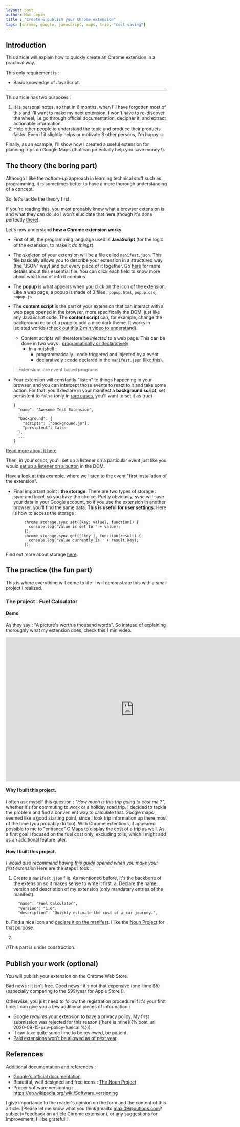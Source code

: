 ```yaml
---
layout: post
author: Max Lepin
title : "Create & publish your Chrome extension"
tags: [chrome, google, javascript, maps, trip, "cost-saving"]
---
```


## Introduction

This article will explain how to quickly create an Chrome extension in a practical way.

This only requirement is : 

- Basic knowledge of JavaScript.

---

This article has two purposes :

1. It is personal notes, so that in 6 months, when I'll have forgotten most of this and I'll want to make my next extension, I won't have to re-discover the wheel, i.e go through official documentation, decipher it, and extract actionable information.
2. Help other people to understand the topic and produce their products faster. Even if it slightly helps or motivate 3 other persons, I'm happy ☺

Finally, as an example, I'll show how I created a useful extension for planning trips on Google Maps (that can potentially help you save money !). 

## The theory (the boring part)
Although I like the *bottom-up* approach in learning technical stuff such as programming, it is sometimes better to have a more thorough understanding of a concept. 

So, let's tackle the theory first.

If you're reading this, you most probably know what a browser extension is and what they can do, so I won't elucidate that here (though it's done perfectly [there](https://developer.chrome.com/extensions)). 

Let's now understand **how a Chrome extension works**. 

* First of all, the programming language used is **JavaScript** (for the logic of the extension, to make it *do things*).

* The skeleton of your extension will be a file called `manifest.json`. This file basically allows you to describe your extension in a structured way (the "JSON" way) and put every piece of it together.
  Go [here](https://developer.chrome.com/extensions/manifest#overview) for more details about this essential file. You can click each field to know more about what kind of info it contains. 

* The **popup** is what appears when you click on the icon of the extension. Like a web page, a popup is made of 3 files : `popup.html`, `popup.css`, `popup.js`

* The **content script** is the part of your extension that can interact with a web page opened in the browser, more specifically the DOM, just like any JavaScript code. The **content script** can, for example, change the background color of a page to add a nice dark theme. It works in isolated worlds ([check out this 2 min video to understand](https://youtu.be/laLudeUmXHM)).

  * Content scripts will therefore be *injected* to a web page. This can be done in two ways : [programatically or declaratively](https://developer.chrome.com/extensions/content_scripts#functionality)
    * In a nutshell : 	
      * programmatically : code triggered and injected by a event.
      * declaratively : code declared in the `manifest.json` ([like this](https://developer.chrome.com/extensions/content_scripts#declaratively)).

>Extensions are event based programs

* Your extension will constantly "listen" to things happening in your browser, and you can intercept those events to react to it and take some action.
  For that, you'll declare in your manifest a **background script**, set persistent to `false` (only in [rare cases](https://developer.chrome.com/extensions/background_pages#persistentWarning), you'll want to set it as true)

  ```
  {
    "name": "Awesome Test Extension",
    ...
    "background": {
      "scripts": ["background.js"],
      "persistent": false
    },
    ...
  }
  ```

[Read more about it here](https://developer.chrome.com/extensions/background_pages)

Then, in your script, you'll set up a listener on a particular event just like you would [set up a listener on a button](https://www.w3schools.com/JSREF/met_element_addeventlistener.asp) in the DOM. 

[Have a look at this example](https://developer.chrome.com/extensions/runtime#event-onInstalled), where we listen to the event "first installation of the extension".

* Final important point : **the storage**.
There are two types of storage : *sync* and *local*, so you have the choice. Pretty obviously, *sync* will save your data in your Google account, so if you use the extension in another browser, you'll find the same data. 
**This is useful for user settings**.
Here is how to access the storage : 

```
        chrome.storage.sync.set({key: value}, function() {
          console.log('Value is set to ' + value);
        });
        chrome.storage.sync.get(['key'], function(result) {
          console.log('Value currently is ' + result.key);
        });
```

Find out more about storage [here](https://developer.chrome.com/extensions/storage).




## The practice (the fun part)

This is where everything will come to life. I will demonstrate this with a small project I realized.

### The project : Fuel Calculator
#### Demo

As they say : "A picture's worth a thousand words". So instead of explaining thoroughly what my extension does, check this 1 min video.
<iframe width="800" height="450" src="https://www.youtube.com/embed/OIyrXh__X00" frameborder="0" allow="accelerometer; autoplay; clipboard-write; encrypted-media; gyroscope; picture-in-picture" allowfullscreen></iframe>

#### Why I built this project.

I often ask myself this question : *"How much is this trip going to cost me ?"*, whether it's for commuting to work or a holiday road trip.
I decided to tackle the problem and find a convenient way to calculate that.
Google maps seemed like a good starting point, since I look trip information up there most of the time (you probably do too). With Chrome extentions, it appeared possible to me to "enhance" G Maps to display the cost of a trip as well. 
As a first goal I focused on the fuel cost only, excluding tolls, which I might add as an additional feature later.

#### How I built this project.
*I would also recommend having [this guide](https://developer.chrome.com/extensions/getstarted) opened when you make your first extension*
Here are the steps I took : 

1. Create a `manifest.json` file. As mentioned before, it's the backbone of the extension so it makes sense to write it first.
    a. Declare the name, version and description of my extension (only mandatary entries of the manifest).
    ```
      "name": "Fuel Calculator",
      "version": "1.0",
      "description": "Quickly estimate the cost of a car journey.",
    ```
  b. Find a nice icon and [declare it on the manifest](https://developer.chrome.com/extensions/manifest/icons). I like the [Noun Project](https://thenounproject.com/) for that purpose.
  
2. 

//This part is under construction.




## Publish your work (optional)

You will publish your extension on the Chrome Web Store.

Bad news : it isn't free. Good news : it's not that expensive (one-time $5) (especially comparing to the $99/year for Apple Store !).

Otherwise, you just need to follow the registration procedure if it's your first time. I can give you a few additional pieces of information : 

* Google *requires* your extension to have a privacy policy. My first submission was rejected for this reason ([here is mine]({% post_url 2020-09-15-priv-policy-fuelcal %})).
* It can take quite some time to be reviewed, be patient.
* [Paid extensions won't be allowed as of next year](https://developer.chrome.com/webstore/cws-payments-deprecation).



## References

Additional documentation and references : 

- [Google's official documentation](https://developer.chrome.com/extensions)
- Beautiful, well designed and free icons : [The Noun Project](https://thenounproject.com/)
- Proper software versioning : https://en.wikipedia.org/wiki/Software_versioning



I give importance to the reader's opinion on the form and the content of this article. [Please let me know what you think](mailto:max.09@outlook.com?subject=Feedback on article Chrome extension), or any suggestions for improvement, I'll be grateful !

